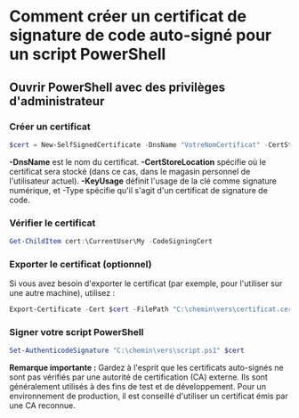 # Comment créer un certificat de signature de code auto-signé pour un script PowerShell
## Ouvrir PowerShell avec des privilèges d'administrateur
### Créer un certificat
```PowerShell
$cert = New-SelfSignedCertificate -DnsName "VotreNomCertificat" -CertStoreLocation "cert:\CurrentUser\My" -KeyUsage DigitalSignature -Type CodeSigningCert
```
**-DnsName** est le nom du certificat.
**-CertStoreLocation** spécifie où le certificat sera stocké (dans ce cas, dans le magasin personnel de l'utilisateur actuel).
**-KeyUsage** définit l'usage de la clé comme signature numérique, et -Type spécifie qu'il s'agit d'un certificat de signature de code.
### Vérifier le certificat
```PowerShell
Get-ChildItem cert:\CurrentUser\My -CodeSigningCert
```
### Exporter le certificat (optionnel)
Si vous avez besoin d'exporter le certificat (par exemple, pour l'utiliser sur une autre machine), utilisez :
```PowerShell
Export-Certificate -Cert $cert -FilePath "C:\chemin\vers\certificat.cer"
```
### Signer votre script PowerShell
```PowerShell
Set-AuthenticodeSignature "C:\chemin\vers\script.ps1" $cert
```

**Remarque importante :** Gardez à l'esprit que les certificats auto-signés ne sont pas vérifiés par une autorité de certification (CA) externe. Ils sont généralement utilisés à des fins de test et de développement. Pour un environnement de production, il est conseillé d'utiliser un certificat émis par une CA reconnue.